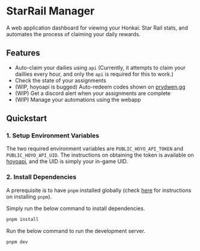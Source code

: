 # StarRail Manager

A web application dashboard for viewing your Honkai: Star Rail stats, and automates the process of claiming your daily rewards.

## Features

- Auto-claim your dailies using `api` (Currently, it attempts to claim your daillies every hour, and only the `api` is required for this to work.)
- Check the state of your assignments
- (WIP, hoyoapi is bugged) Auto-redeem codes shown on [prydwen.gg](https://prydwen.gg/star-rail/)
- (WIP) Get a discord alert when your assignments are complete
- (WIP) Manage your automations using the webapp

## Quickstart

### 1. Setup Environment Variables

The two required environment variables are `PUBLIC_HOYO_API_TOKEN` and `PUBLIC_HOYO_API_UID`. The instructions on obtaining the token is available on [hoyoapi](https://github.com/vermaysha/hoyoapi), and the UID is simply your in-game UID. 

### 2. Install Dependencies
A prerequisite is to have `pnpm` installed globally (check [here](https://pnpm.io/installation) for instructions on installing `pnpm`).

Simply run the below command to install dependencies.

```bash
pnpm install
```

Run the below command to run the development server.

```bash
pnpm dev
```
